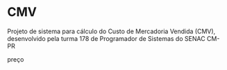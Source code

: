 # CMV
Projeto de sistema para cálculo do Custo de Mercadoria Vendida (CMV), desenvolvido pela turma 178 de Programador de Sistemas do SENAC CM-PR


preço 

